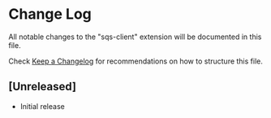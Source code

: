 # Change Log

All notable changes to the "sqs-client" extension will be documented in this file.

Check [Keep a Changelog](http://keepachangelog.com/) for recommendations on how to structure this file.

## [Unreleased]

- Initial release